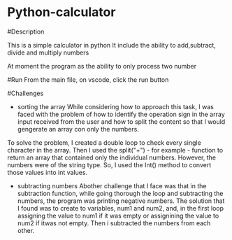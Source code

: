 # Python-calculator

#Description

This is a simple calculator in python
It include the ability to add,subtract, divide and multiply numbers

At moment the program as the ability to only process two number


#Run
From the main file, on vscode, click the run button

#Challenges
- sorting the array
While considering how to approach this task, I was faced with the problem of how to identify the operation sign in the array input received from the user and 
how to split the content so that I would gengerate an array con only the numbers.

To solve the problem, I created a double loop to check every single character in the array. Then I used the split("+") - for example - function to return an array that contained
only the individual numbers. However, the numbers were of the string type. So, I used the Int() method to convert those values into int values.

- subtracting numbers
Abother challenge that I face was that in the subtraction function, while going thorough the loop and subtracting the numbers, the program was printing negative numbers. The solution that I found was to create to variables, num1 and num2, and, in the first loop assigning the value to num1 if it was empty or assignining the value to num2 if itwas not empty. Then i subtracted the numbers from each other.

